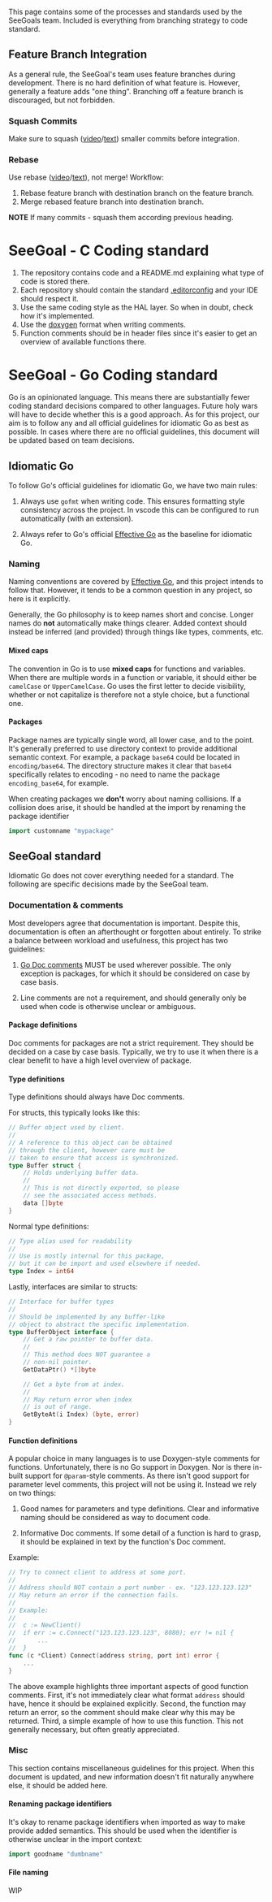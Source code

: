 This page contains some of the processes and standards used by the SeeGoals team. Included is everything from branching strategy to code standard.

## Feature Branch Integration
As a general rule, the SeeGoal's team uses feature branches during development. There is no hard definition of what feature is. However, generally a feature adds "one thing". Branching off a feature branch is discouraged, but not forbidden.

### Squash Commits
Make sure to squash ([video](https://www.youtube.com/watch?v=V5KrD7CmO4o)/[text](https://www.freecodecamp.org/news/git-squash-commits/)) smaller commits before integration.

### Rebase
Use rebase ([video](https://www.youtube.com/watch?v=f1wnYdLEpgI)/[text](https://www.freecodecamp.org/news/how-to-use-git-rebase/)), not merge! Workflow:
1. Rebase feature branch with destination branch on the feature branch.
2. Merge rebased feature branch into destination branch.

**NOTE** If many commits - squash them according previous heading.

# SeeGoal - C Coding standard
1. The repository contains code and a README.md explaining what type of code is stored there.
2. Each repository should contain the standard [.editorconfig](https://github.com/LiU-SeeGoals/basestation/blob/main/.editorconfig) and your IDE should respect it.
3. Use the same coding style as the HAL layer. So when in doubt, check how it's implemented.
4. Use the [doxygen](https://www.doxygen.nl/manual/docblocks.html) format when writing comments.
5. Function comments should be in header files since it's easier to get an overview of available functions there.

# SeeGoal - Go Coding standard
Go is an opinionated language. This means there are substantially fewer coding standard decisions compared to other languages. Future holy wars will have to decide whether this is a good approach. As for this project, our aim is to follow any and all official guidelines for idiomatic Go as best as possible. In cases where there are no official guidelines, this document will be updated based on team decisions.

## Idiomatic Go
To follow Go's official guidelines for idiomatic Go, we have two main rules:

1. Always use `gofmt` when writing code. This ensures formatting style consistency across the project. In vscode this can be configured to run automatically (with an extension).

1. Always refer to Go's official [Effective Go](https://go.dev/doc/effective_go) as the baseline for idiomatic Go.

### Naming
Naming conventions are covered by [Effective Go](https://go.dev/doc/effective_go), and this project intends to follow that. However, it tends to be a common question in any project, so here is it explicitly.

Generally, the Go philosophy is to keep names short and concise. Longer names do **not** automatically make things clearer. Added context should instead be inferred (and provided) through things like types, comments, etc.

#### Mixed caps
The convention in Go is to use **mixed caps** for functions and variables. When there are multiple words in a function or variable, it should either be `camelCase` or `UpperCamelCase`. Go uses the first letter to decide visibility, whether or not capitalize is therefore not a style choice, but a functional one.

#### Packages
Package names are typically single word, all lower case, and to the point. It's generally preferred to use directory context to provide additional semantic context. For example, a package `base64` could be located in `encoding/base64`. The directory structure makes it clear that `base64` specifically relates to encoding - no need to name the package `encoding_base64`, for example.

When creating packages we **don't** worry about naming collisions. If a collision does arise, it should be handled at the import by renaming the package identifier
```go
import customname "mypackage"
```

## SeeGoal standard
Idiomatic Go does not cover everything needed for a standard. The following are specific decisions made by the SeeGoal team.

### Documentation & comments
Most developers agree that documentation is important. Despite this, documentation is often an afterthought or forgotten about entirely. To strike a balance between workload and usefulness, this project has two guidelines:

1. [Go Doc comments](https://tip.golang.org/doc/comment) MUST be used wherever possible. The only exception is packages, for which it should be considered on case by case basis.

1. Line comments are not a requirement, and should generally only be used when code is otherwise unclear or ambiguous.

#### Package definitions
Doc comments for packages are not a strict requirement. They should be decided on a case by case basis. Typically, we try to use it when there is a clear benefit to have a high level overview of package.

#### Type definitions
Type definitions should always have Doc comments.

For structs, this typically looks like this:
```go
// Buffer object used by client.
//
// A reference to this object can be obtained
// through the client, however care must be
// taken to ensure that access is synchronized.
type Buffer struct {
    // Holds underlying buffer data.
    //
    // This is not directly exported, so please
    // see the associated access methods.
    data []byte
}
```

Normal type definitions:
```go
// Type alias used for readability
//
// Use is mostly internal for this package,
// but it can be import and used elsewhere if needed.
type Index = int64
```

Lastly, interfaces are similar to structs:
```go
// Interface for buffer types
//
// Should be implemented by any buffer-like
// object to abstract the specific implementation.
type BufferObject interface {
    // Get a raw pointer to buffer data.
    //
    // This method does NOT guarantee a
    // non-nil pointer.
    GetDataPtr() *[]byte

    // Get a byte from at index.
    //
    // May return error when index
    // is out of range.
    GetByteAt(i Index) (byte, error)
}
```

#### Function definitions
A popular choice in many languages is to use Doxygen-style comments for functions. Unfortunately, there is no Go support in Doxygen. Nor is there in-built support for `@param`-style comments. As there isn't good support for parameter level comments, this project will not be using it. Instead we rely on two things:

1. Good names for parameters and type definitions. Clear and informative naming should be considered as way to document code.

1. Informative Doc comments. If some detail of a function is hard to grasp, it should be explained in text by the function's Doc comment.

Example:
```go
// Try to connect client to address at some port.
//
// Address should NOT contain a port number - ex. "123.123.123.123"
// May return an error if the connection fails.
//
// Example:
//
//	c := NewClient()
//	if err := c.Connect("123.123.123.123", 8080); err != nil {
//		...
//	}
func (c *Client) Connect(address string, port int) error {
    ...
}
```
The above example highlights three important aspects of good function comments. First, it's not immediately clear what format `address` should have, hence it should be explained explicitly. Second, the function may return an error, so the comment should make clear why this may be returned. Third, a simple example of how to use this function. This not generally necessary, but often greatly appreciated.

### Misc
This section contains miscellaneous guidelines for this project. When this document is updated, and new information doesn't fit naturally anywhere else, it should be added here.

#### Renaming package identifiers
It's okay to rename package identifiers when imported as way to make provide added semantics. This should be used when the identifier is otherwise unclear in the import context:
```go
import goodname "dumbname"
```

#### File naming
WIP
